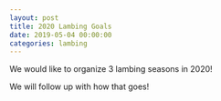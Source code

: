 ```yaml
---
layout: post
title: 2020 Lambing Goals
date: 2019-05-04 00:00:00
categories: lambing
---
```


We would like to organize 3 lambing seasons in 2020!

We will follow up with how that goes! 
